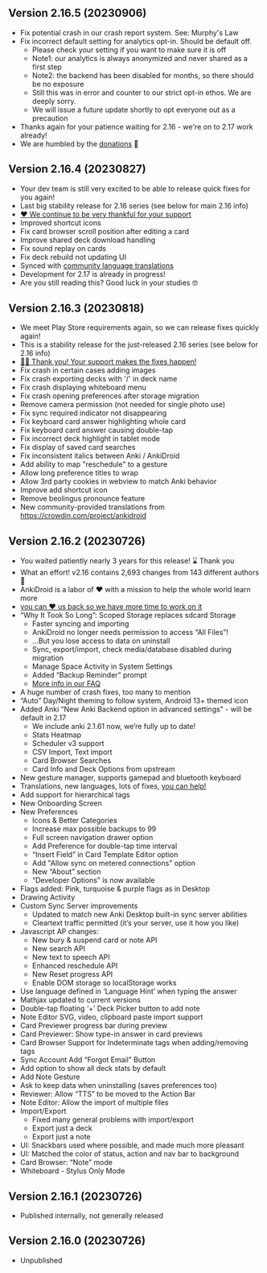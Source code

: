 ## Version 2.16.5 (20230906)

- Fix potential crash in our crash report system. See: Murphy's Law
- Fix incorrect default setting for analytics opt-in. Should be default off.
  - Please check your setting if you want to make sure it is off
  - Note1: our analytics is always anonymized and never shared as a first step
  - Note2: the backend has been disabled for months, so there should be no exposure
  - Still this was in error and counter to our strict opt-in ethos. We are deeply sorry.
  - We will issue a future update shortly to opt everyone out as a precaution
- Thanks again for your patience waiting for 2.16 - we're on to 2.17 work already!
- We are humbled by the [donations](https://opencollective.com/ankidroid) 🤯

## Version 2.16.4 (20230827)

- Your dev team is still very excited to be able to release quick fixes for you again!
- Last big stability release for 2.16 series (see below for main 2.16 info)
- [❤️ We continue to be very thankful for your support](https://opencollective.com/ankidroid)
- Improved shortcut icons
- Fix card browser scroll position after editing a card
- Improve shared deck download handling
- Fix sound replay on cards
- Fix deck rebuild not updating UI
- Synced with [community language translations](https://crowdin.com/project/ankidroid)
- Development for 2.17 is already in progress!
- Are you still reading this? Good luck in your studies 🤓

## Version 2.16.3 (20230818)

- We meet Play Store requirements again, so we can release fixes quickly again!
- This is a stability release for the just-released 2.16 series (see below for 2.16 info)
- [🤜🤛 Thank you! Your support makes the fixes happen!](https://opencollective.com/ankidroid)
- Fix crash in certain cases adding images
- Fix crash exporting decks with '/' in deck name
- Fix crash displaying whiteboard menu
- Fix crash opening preferences after storage migration
- Remove camera permission (not needed for single photo use)
- Fix sync required indicator not disappearing
- Fix keyboard card answer highlighting whole card
- Fix keyboard card answer causing double-tap
- Fix incorrect deck highlight in tablet mode
- Fix display of saved card searches
- Fix inconsistent italics between Anki / AnkiDroid
- Add ability to map "reschedule" to a gesture
- Allow long preference titles to wrap
- Allow 3rd party cookies in webview to match Anki behavior
- Improve add shortcut icon
- Remove beolingus pronounce feature
- New community-provided translations from https://crowdin.com/project/ankidroid

## Version 2.16.2 (20230726)

- You waited patiently nearly 3 years for this release! ⌛ Thank you
- What an effort! v2.16 contains 2,693 changes from 143 different authors 🤯
- AnkiDroid is a labor of ❤️ with a mission to help the whole world learn more
- [you can ❤️ us back so we have more time to work on it](https://opencollective.com/ankidroid)
- “Why It Took So Long”: Scoped Storage replaces sdcard Storage
  - Faster syncing and importing
  - AnkiDroid no longer needs permission to access “All Files”!
  - ...But you lose access to data on uninstall
  - Sync, export/import, check media/database disabled during migration
  - Manage Space Activity in System Settings
  - Added “Backup Reminder” prompt
  - [More info in our FAQ](https://github.com/ankidroid/Anki-Android/wiki/Storage-Migration-FAQ)
- A huge number of crash fixes, too many to mention
- “Auto” Day/Night theming to follow system, Android 13+ themed icon
- Added Anki “New Anki Backend option in advanced settings" - will be default in 2.17
  - We include anki 2.1.61 now, we’re fully up to date!
  - Stats Heatmap
  - Scheduler v3 support
  - CSV Import, Text import
  - Card Browser Searches
  - Card Info and Deck Options from upstream
- New gesture manager, supports gamepad and bluetooth keyboard
- Translations, new languages, lots of fixes, [you can help!](https://crowdin.com/project/ankidroid/)
- Add support for hierarchical tags
- New Onboarding Screen
- New Preferences
  - Icons & Better Categories
  - Increase max possible backups to 99
  - Full screen navigation drawer option
  - Add Preference for double-tap time interval
  - “Insert Field” in Card Template Editor option
  - Add "Allow sync on metered connections" option
  - New “About” section
  - “Developer Options” is now available
- Flags added: Pink, turquoise & purple flags as in Desktop
- Drawing Activity
- Custom Sync Server improvements
  - Updated to match new Anki Desktop built-in sync server abilities
  - Cleartext traffic permitted (it’s your server, use it how you like)
- Javascript AP changes:
  - New bury & suspend card or note API
  - New search API
  - New text to speech API
  - Enhanced reschedule API
  - New Reset progress API
  - Enable DOM storage so localStorage works
- Use language defined in ‘Language Hint’ when typing the answer
- Mathjax updated to current versions
- Double-tap floating ‘+’ Deck Picker button to add note
- Note Editor SVG, video, clipboard paste import support
- Card Previewer progress bar during preview
- Card Previewer: Show type-in answer in card previews
- Card Browser Support for Indeterminate tags when adding/removing tags
- Sync Account Add “Forgot Email” Button
- Add option to show all deck stats by default
- Add Note Gesture
- Ask to keep data when uninstalling (saves preferences too)
- Reviewer: Allow “TTS” to be moved to the Action Bar
- Note Editor: Allow the import of multiple files
- Import/Export
  - Fixed many general problems with import/export
  - Export just a deck
  - Export just a note
- UI: Snackbars used where possible, and made much more pleasant
- UI: Matched the color of status, action and nav bar to background
- Card Browser: “Note” mode
- Whiteboard - Stylus Only Mode

## Version 2.16.1 (20230726)

- Published internally, not generally released

## Version 2.16.0 (20230726)

- Unpublished
